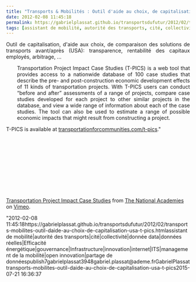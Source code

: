 ```yaml
---
title: "Transports & Mobilités : Outil d'aide au choix, de capitalisation (USA) #T-PICS"
date: 2012-02-08 11:45:18
permalink: https://gabrielplassat.github.io/transportsdufutur/2012/02/transports-mobilites-outil-daide-au-choix-de-capitalisation-usa-t-pics.html
tags: [assistant de mobilité, autorité des transports, cité, collectivité, donnée data, données réelles, Efficacité énergétique, gouvernance, Infrastructure, innovation, internet, ITS, management de la mobilité, open innovation, partage de données]
---
```


<p style="text-align: justify;">Outil de capitalisation, d'aide aux choix, de comparaison des solutions de transports avant/après (USA): transparence, rentabilité des capitaux employés, arbitrage, ...</p> <p style="text-align: justify; padding-left: 30px;">Transportation Project Impact Case Studies (T-PICS) is a web tool that  provides access to a nationwide database of 100 case studies that  describe the pre- and post-construction economic development effects of  11 kinds of transportation projects. With T-PICS users can conduct  “before and after” assessments of a range of projects, compare case  studies developed for each project to other similar projects in the  database, and view a wide range of information about each of the case  studies. The tool can also be used to estimate a range of possible  economic impacts that might result from constructing a project.</p> <p style=""text-align: justify padding-left: 30px>T-PICS  is available at <a href=""http://www.transportationforcommunities.com/t-pics"" rel=""nofollow"" target=""_blank"">transportationforcommunities.com/t-pics</a>." </p>  <!--more-->   <p><iframe frameborder=""0"" height=""225"" src=""http://player.vimeo.com/video/34680932?title=0&byline=0&portrait=0"" width=""400""></iframe></p> <p><a href=""http://vimeo.com/34680932"">Transportation Project Impact Case Studies</a> from <a href=""http://vimeo.com/academies"">The National Academies</a> on <a href=""http://vimeo.com"">Vimeo</a>.</p>"2012-02-08 11:45:18https://gabrielplassat.github.io/transportsdufutur/2012/02/transports-mobilites-outil-daide-au-choix-de-capitalisation-usa-t-pics.htmlassistant de mobilité|autorité des transports|cité|collectivité|donnée data|données réelles|Efficacité énergétique|gouvernance|Infrastructure|innovation|internet|ITS|management de la mobilité|open innovation|partage de donnéespublish7gabrielplassat3948gabriel.plassat@ademe.frGabrielPlassattransports-mobilites-outil-daide-au-choix-de-capitalisation-usa-t-pics2015-07-21 16:36:37
